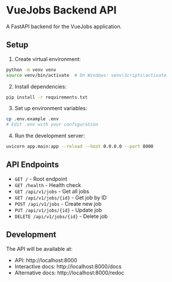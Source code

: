 # VueJobs Backend API

A FastAPI backend for the VueJobs application.

## Setup

1. Create virtual environment:
```bash
python -m venv venv
source venv/bin/activate  # On Windows: venv\Scripts\activate
```

2. Install dependencies:
```bash
pip install -r requirements.txt
```

3. Set up environment variables:
```bash
cp .env.example .env
# Edit .env with your configuration
```

4. Run the development server:
```bash
uvicorn app.main:app --reload --host 0.0.0.0 --port 8000
```

## API Endpoints

- `GET /` - Root endpoint
- `GET /health` - Health check
- `GET /api/v1/jobs` - Get all jobs
- `GET /api/v1/jobs/{id}` - Get job by ID
- `POST /api/v1/jobs` - Create new job
- `PUT /api/v1/jobs/{id}` - Update job
- `DELETE /api/v1/jobs/{id}` - Delete job

## Development

The API will be available at:
- API: http://localhost:8000
- Interactive docs: http://localhost:8000/docs
- Alternative docs: http://localhost:8000/redoc